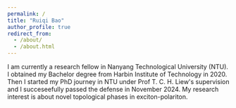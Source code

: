 ```yaml
---
permalink: /
title: "Ruiqi Bao"
author_profile: true
redirect_from: 
  - /about/
  - /about.html
---
```


I am currently a research fellow in Nanyang Technological University (NTU). I obtained my Bachelor degree from Harbin Institute of Technology in 2020. Then I started my PhD journey in NTU under Prof T. C. H. Liew's supervision and I succeseefully passed the defense in November 2024. My research interest is about novel topological phases in exciton-polariton.
